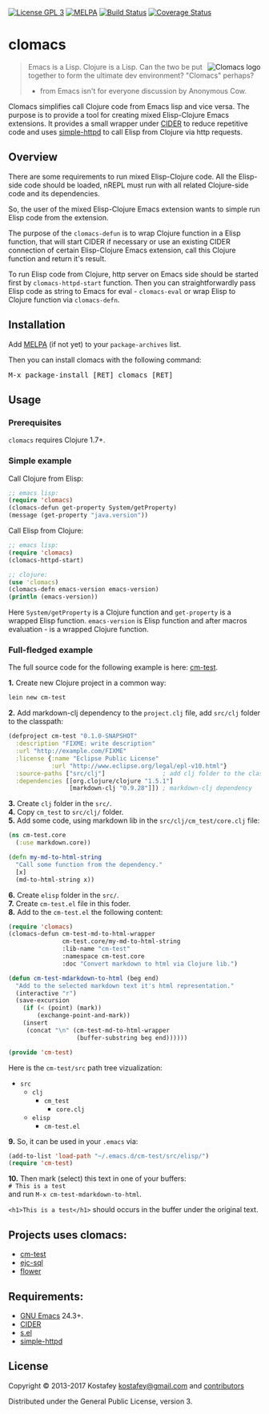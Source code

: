 [![License GPL 3](https://img.shields.io/badge/license-GPL_3-green.svg)](http://www.gnu.org/licenses/gpl-3.0.txt)
[![MELPA](https://melpa.org/packages/clomacs-badge.svg)](https://melpa.org/#/clomacs)
[![Build Status](https://api.travis-ci.org/clojure-emacs/clomacs.svg?branch=master)](https://travis-ci.org/clojure-emacs/clomacs#)
[![Coverage Status](https://coveralls.io/repos/github/clojure-emacs/clomacs/badge.svg?branch=master)](https://coveralls.io/github/clojure-emacs/clomacs?branch=master)

# clomacs

<img src="http://4.bp.blogspot.com/-xkvH6ps4Rk8/Unj5u2sKj0I/AAAAAAAAAHQ/lVi6e2EpnmU/s1600/clomacs.png"
 alt="Clomacs logo" align="right" />

> Emacs is a Lisp. Clojure is a Lisp. Can the two be put together to form the
> ultimate dev environment? "Clomacs" perhaps?
> * from Emacs isn't for everyone discussion by Anonymous Cow.

Clomacs simplifies call Clojure code from Emacs lisp and vice versa. The purpose
is to provide a tool for creating mixed Elisp-Clojure Emacs extensions. It
provides a small wrapper under [CIDER](https://github.com/clojure-emacs/cider)
to reduce repetitive code and uses
[simple-httpd](https://github.com/skeeto/emacs-web-server) to call Elisp from
Clojure via http requests.

## Overview

There are some requirements to run mixed Elisp-Clojure code. All the Elisp-side
code should be loaded, nREPL must run with all related Clojure-side code and
its dependencies.

So, the user of the mixed Elisp-Clojure Emacs extension wants to simple run
Elisp code from the extension.

The purpose of the `clomacs-defun` is to wrap Clojure function in a Elisp
function, that will start CIDER if necessary or use an existing CIDER connection
of certain Elisp-Clojure Emacs extension, call this Clojure function and return
it's result.

To run Elisp code from Clojure, http server on Emacs side should be started
first by `clomacs-httpd-start` function. Then you can straightforwardly pass
Elisp code as string to Emacs for eval - `clomacs-eval` or wrap Elisp to Clojure
function via `clomacs-defn`.

## Installation

Add [MELPA](https://github.com/melpa/melpa#usage) (if not yet) to your
`package-archives` list.

Then you can install clomacs with the following command:

<kbd>M-x package-install [RET] clomacs [RET]</kbd>


## Usage

### Prerequisites

`clomacs` requires Clojure 1.7+.

### Simple example

Call Clojure from Elisp:
```lisp
;; emacs lisp:
(require 'clomacs)
(clomacs-defun get-property System/getProperty)
(message (get-property "java.version"))
```
Call Elisp from Clojure:
```lisp
;; emacs lisp:
(require 'clomacs)
(clomacs-httpd-start)
```
```clojure
;; clojure:
(use 'clomacs)
(clomacs-defn emacs-version emacs-version)
(println (emacs-version))
```

Here `System/getProperty` is a Clojure function and `get-property` is a wrapped
Elisp function. `emacs-version` is Elisp function and after macros evaluation -
is a wrapped Clojure function.

### Full-fledged example

The full source code for the following example is here:
[cm-test](https://github.com/kostafey/cm-test).

**1.** Create new Clojure project in a common way:

```bash
lein new cm-test
```

**2.** Add markdown-clj dependency to the `project.clj` file, add `src/clj`
  folder to the classpath:

```clojure
(defproject cm-test "0.1.0-SNAPSHOT"
  :description "FIXME: write description"
  :url "http://example.com/FIXME"
  :license {:name "Eclipse Public License"
            :url "http://www.eclipse.org/legal/epl-v10.html"}
  :source-paths ["src/clj"]                ; add clj folder to the classpath
  :dependencies [[org.clojure/clojure "1.5.1"]
                 [markdown-clj "0.9.28"]]) ; markdown-clj dependency
```

**3.** Create `clj` folder in the `src/`.<br/>
**4.** Copy `cm_test` to `src/clj/` folder.<br/>
**5.** Add some code, using markdown lib in the `src/clj/cm_test/core.clj` file:

```Clojure
(ns cm-test.core
  (:use markdown.core))

(defn my-md-to-html-string
  "Call some function from the dependency."
  [x]
  (md-to-html-string x))
```

**6.** Create `elisp` folder in the `src/`.<br/>
**7.** Create `cm-test.el` file in this foder.<br/>
**8.** Add to the `cm-test.el` the following content:

```lisp
(require 'clomacs)
(clomacs-defun cm-test-md-to-html-wrapper
               cm-test.core/my-md-to-html-string
               :lib-name "cm-test"
               :namespace cm-test.core
               :doc "Convert markdown to html via Clojure lib.")

(defun cm-test-mdarkdown-to-html (beg end)
  "Add to the selected markdown text it's html representation."
  (interactive "r")
  (save-excursion
    (if (< (point) (mark))
        (exchange-point-and-mark))
    (insert
     (concat "\n" (cm-test-md-to-html-wrapper
                   (buffer-substring beg end))))))

(provide 'cm-test)
```

Here is the `cm-test/src` path tree vizualization:
* `src`
   * `clj`
      * `cm_test`
         * `core.clj`
   * `elisp`
      * `cm-test.el`

**9.** So, it can be used in your `.emacs` via:

```lisp
(add-to-list 'load-path "~/.emacs.d/cm-test/src/elisp/")
(require 'cm-test)
```

**10.** Then mark (select) this text in one of your buffers: <br>
`# This is a test`<br>
and run `M-x cm-test-mdarkdown-to-html`.

`<h1>This is a test</h1>` should occurs in the buffer under the original text.

## Projects uses clomacs:

* [cm-test](https://github.com/kostafey/cm-test)
* [ejc-sql](https://github.com/kostafey/ejc-sql)
* [flower](https://github.com/PositiveTechnologies/flower)

## Requirements:

* [GNU Emacs](http://www.gnu.org/software/emacs/emacs.html) 24.3+.
* [CIDER](https://github.com/clojure-emacs/cider)
* [s.el](https://github.com/magnars/s.el)
* [simple-httpd](https://github.com/skeeto/emacs-web-server)

## License

Copyright © 2013-2017 Kostafey <kostafey@gmail.com> and
[contributors](https://github.com/clojure-emacs/clomacs/graphs/contributors)

Distributed under the General Public License, version 3.
